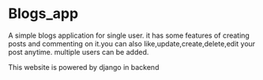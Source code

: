 # Blogs_app

A simple blogs application for single user.
it has some features of creating posts and commenting on it.you can also like,update,create,delete,edit your post anytime.
multiple users can be added.

This website is powered by django in backend
